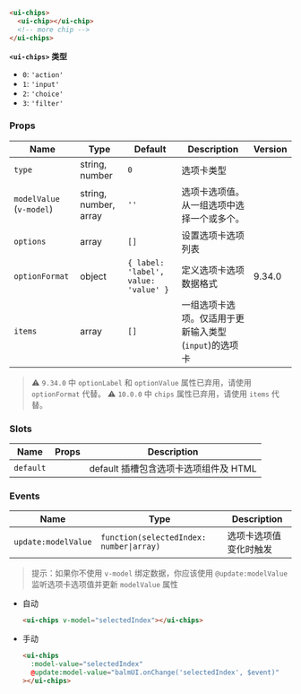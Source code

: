 ```html
<ui-chips>
  <ui-chip></ui-chip>
  <!-- more chip -->
</ui-chips>
```

**`<ui-chips>` 类型**

- `0`: `'action'`
- `1`: `'input'`
- `2`: `'choice'`
- `3`: `'filter'`

### Props

| Name                     | Type                  | Default                              | Description                                           | Version |
| ------------------------ | --------------------- | ------------------------------------ | ----------------------------------------------------- | ------- |
| `type`                   | string, number        | `0`                                  | 选项卡类型                                            |         |
| `modelValue` (`v-model`) | string, number, array | `''`                                 | 选项卡选项值。从一组选项中选择一个或多个。            |         |
| `options`                | array                 | `[]`                                 | 设置选项卡选项列表                                    |         |
| `optionFormat`           | object                | `{ label: 'label', value: 'value' }` | 定义选项卡选项数据格式                                | 9.34.0  |
| `items`                  | array                 | `[]`                                 | 一组选项卡选项。仅适用于更新输入类型(`input`)的选项卡 |         |

> ⚠️ `9.34.0` 中 `optionLabel` 和 `optionValue` 属性已弃用，请使用 `optionFormat` 代替。
> ⚠️ `10.0.0` 中 `chips` 属性已弃用，请使用 `items` 代替。

### Slots

| Name      | Props | Description                           |
| --------- | ----- | ------------------------------------- |
| `default` |       | default 插槽包含选项卡选项组件及 HTML |

### Events

| Name                | Type                                     | Description            |
| ------------------- | ---------------------------------------- | ---------------------- |
| `update:modelValue` | `function(selectedIndex: number\|array)` | 选项卡选项值变化时触发 |

> 提示：如果你不使用 `v-model` 绑定数据，你应该使用 `@update:modelValue` 监听选项卡选项值并更新 `modelValue` 属性

- 自动

  ```html
  <ui-chips v-model="selectedIndex"></ui-chips>
  ```

- 手动

  ```html
  <ui-chips
    :model-value="selectedIndex"
    @update:model-value="balmUI.onChange('selectedIndex', $event)"
  ></ui-chips>
  ```
